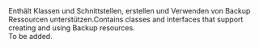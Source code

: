 <Namespace Name="Microsoft.Azure.Management.RecoveryServices.Backup">
  <Docs>
    <summary><span data-ttu-id="5b89e-101">Enthält Klassen und Schnittstellen, erstellen und Verwenden von Backup Ressourcen unterstützen.</span><span class="sxs-lookup"><span data-stu-id="5b89e-101">Contains classes and interfaces that support creating and using Backup resources.</span></span></summary> 
    <remarks>To be added.</remarks>
  </Docs>
</Namespace>
